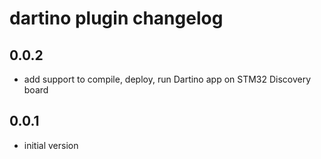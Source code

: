 # dartino plugin changelog

## 0.0.2
- add support to compile, deploy, run Dartino app on STM32 Discovery board

## 0.0.1
- initial version
